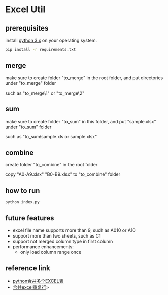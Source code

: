 # Excel Util

## prerequisites

install [python 3.x](https://www.python.org/) on your operating system.

```sh
pip install -r requirements.txt
```

## merge

make sure to create folder "to_merge" in the root folder, and put directories under "to_merge" folder

such as "to_merge\1" or "to_merge\2"

## sum

make sure to create folder "to_sum" in this folder, and put "sample.xlsx" under "to_sum" folder

such as "to_sum\sample.xls or sample.xlsx"

## combine

create folder "to_combine" in the root folder

copy "A0-A9.xlsx" "B0-B9.xlsx" to "to_combine" folder

## how to run

```sh
python index.py
```

## future features

- excel file name supports more than 9, such as A010 or A10
- support more than two sheets, such as C1
- support not merged column type in first column
- performance enhancements:
  - only load column range once

## reference link

- [python合并多个EXCEL表](https://www.jianshu.com/p/664b52d6933e)
- [合并excel重复行](https://www.jianshu.com/p/26f93146d564)>
